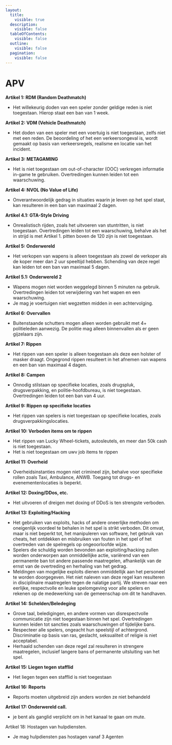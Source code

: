 ```yaml
---
layout:
  title:
    visible: true
  description:
    visible: false
  tableOfContents:
    visible: false
  outline:
    visible: false
  pagination:
    visible: false
---
```


# APV

**Artikel 1: RDM (Random Deathmatch)**

* Het willekeurig doden van een speler zonder geldige reden is niet toegestaan. Hierop staat een ban van 1 week.

**Artikel 2: VDM (Vehicle Deathmatch)**

* Het doden van een speler met een voertuig is niet toegestaan, zelfs niet met een reden. De beoordeling of het een verkeersongeval is, wordt gemaakt op basis van verkeersregels, realisme en locatie van het incident.

**Artikel 3: METAGAMING**

* Het is niet toegestaan om out-of-character (OOC) verkregen informatie in-game te gebruiken. Overtredingen kunnen leiden tot een waarschuwing.

**Artikel 4: NVOL (No Value of Life)**

* Onverantwoordelijk gedrag in situaties waarin je leven op het spel staat, kan resulteren in een ban van maximaal 2 dagen.

**Artikel 4.1: GTA-Style Driving**

* Onrealistisch rijden, zoals het uitvoeren van stuntritten, is niet toegestaan. Overtredingen leiden tot een waarschuwing, behalve als het in strijd is met Artikel 1. pitten boven de 120 zijn is niet toegestaan.

**Artikel 5: Onderwereld**

* Het verkopen van wapens is alleen toegestaan als zowel de verkoper als de koper meer dan 2 uur speeltijd hebben. Schending van deze regel kan leiden tot een ban van maximaal 5 dagen.

**Artikel 5.1: Onderwereld 2**

* Wapens mogen niet worden weggelegd binnen 5 minuten na gebruik. Overtredingen leiden tot verwijdering van het wapen en een waarschuwing.
* Je mag je voertuigen niet wegzetten midden in een achtervolging.

**Artikel 6: Overvallen**

* Buitenstaande schutters mogen alleen worden gebruikt met 4+ politieleden aanwezig. De politie mag alleen binnenvallen als er geen gijzelaars zijn.

**Artikel 7: Rippen**

* Het rippen van een speler is alleen toegestaan als deze een holster of masker draagt. Ongegrond rippen resulteert in het afnemen van wapens en een ban van maximaal 4 dagen.

**Artikel 8: Campen**

* Onnodig stilstaan op specifieke locaties, zoals drugspluk, drugsverpakking, en politie-hoofdbureau, is niet toegestaan. Overtredingen leiden tot een ban van 4 uur.

**Artikel 9: Rippen op specifieke locaties**

* Het rippen van spelers is niet toegestaan op specifieke locaties, zoals drugsverpakkingslocaties.

**Artikel 10: Verboden items om te rippen**

* Het rippen van Lucky Wheel-tickets, autosleutels, en meer dan 50k cash is niet toegestaan.
* Het is niet toegestaan om uwv job items te rippen

**Artikel 11: Overheid**

* Overheidsinstanties mogen niet crimineel zijn, behalve voor specifieke rollen zoals Taxi, Ambulance, ANWB. Toegang tot drugs- en evenementenlocaties is beperkt.

**Artikel 12: Doxing/DDos, etc.**

* Het uitvoeren of dreigen met doxing of DDoS is ten strengste verboden.

**Artikel 13: Exploiting/Hacking**

* Het gebruiken van exploits, hacks of andere oneerlijke methoden om oneigenlijk voordeel te behalen in het spel is strikt verboden. Dit omvat, maar is niet beperkt tot, het manipuleren van software, het gebruik van cheats, het ontdekken en misbruiken van fouten in het spel of het overtreden van de spelregels op ongeoorloofde wijze.
* Spelers die schuldig worden bevonden aan exploiting/hacking zullen worden onderworpen aan onmiddellijke actie, variërend van een permanente ban tot andere passende maatregelen, afhankelijk van de ernst van de overtreding en herhaling van het gedrag.
* Meldingen van mogelijke exploits dienen onmiddellijk aan het personeel te worden doorgegeven. Het niet naleven van deze regel kan resulteren in disciplinaire maatregelen tegen de nalatige partij. We streven naar een eerlijke, respectvolle en leuke spelomgeving voor alle spelers en rekenen op de medewerking van de gemeenschap om dit te handhaven.

**Artikel 14: Schelden/Beledeging**

* Grove taal, beledigingen, en andere vormen van disrespectvolle communicatie zijn niet toegestaan binnen het spel. Overtredingen kunnen leiden tot sancties zoals waarschuwingen of tijdelijke bans.
* Respecteer alle spelers, ongeacht hun speelstijl of achtergrond. Discriminatie op basis van ras, geslacht, seksualiteit of religie is niet acceptabel.
* Herhaald schenden van deze regel zal resulteren in strengere maatregelen, inclusief langere bans of permanente uitsluiting van het spel.

**Artikel 15: Liegen tegen stafflid**

* Het liegen tegen een stafflid is niet toegestaan

**Artikel 16: Reports**

* Reports moeten uitgebreid zijn anders worden ze niet behandeld

**Artikel 17: Onderwereld call.**

* je bent als ganglid verplicht om in het kanaal te gaan om mute.

Artikel 18: Hostagen van hulpdiensten.

* &#x20;Je mag hulpdiensten pas hostagen vanaf  3 Agenten

